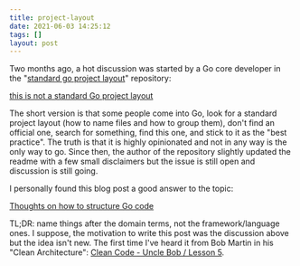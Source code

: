 ```yaml
---
title: project-layout
date: 2021-06-03 14:25:12
tags: []
layout: post
---
```


Two months ago, a hot discussion was started by a Go core developer in the "[standard go project layout](https://github.com/golang-standards/project-layout)" repository:

[this is not a standard Go project layout](https://github.com/golang-standards/project-layout/issues/117)

The short version is that some people come into Go, look for a standard project layout (how to name files and how to group them), don't find an official one, search for something, find this one, and stick to it as the "best practice". The truth is that it is highly opinionated and not in any way is the only way to go. Since then, the author of the repository slightly updated the readme with a few small disclaimers but the issue is still open and discussion is still going.

I personally found this blog post a good answer to the topic:

[Thoughts on how to structure Go code](https://changelog.com/posts/on-go-application-structure)

TL;DR: name things after the domain terms, not the framework/language ones. I suppose, the motivation to write this post was the discussion above but the idea isn't new. The first time I've heard it from Bob Martin in his "Clean Architecture": [Clean Code - Uncle Bob / Lesson 5](https://youtu.be/sn0aFEMVTpA?t=4514).

